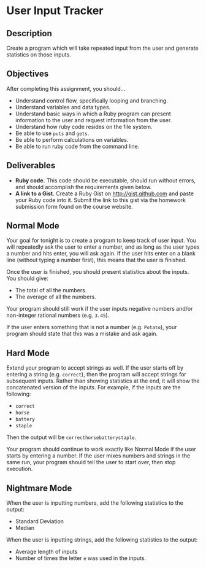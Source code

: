 # User Input Tracker

## Description

Create a program which will take repeated input from the user and generate statistics on those inputs.

## Objectives

After completing this assignment, you should...

* Understand control flow, specifically looping and branching.
* Understand variables and data types.
* Understand basic ways in which a Ruby program can present information to the user and request information from the user.
* Understand how ruby code resides on the file system.
* Be able to use `puts` and `gets`.
* Be able to perform calculations on variables.
* Be able to run ruby code from the command line.

## Deliverables

* **Ruby code.** This code should be executable, should run without errors, and should accomplish the requirements given below.
* **A link to a Gist.** Create a Ruby Gist on http://gist.github.com and paste your Ruby code into it.  Submit the link to this gist via the homework submission form found on the course website.

## Normal Mode

Your goal for tonight is to create a program to keep track of user input.  You will repeatedly ask the user to enter a number, and as long as the user types a number and hits enter, you will ask again.  If the user hits enter on a blank line (without typing a number first), this means that the user is finished.

Once the user is finished, you should present statistics about the inputs.  You should give:

* The total of all the numbers.
* The average of all the numbers.

Your program should still work if the user inputs negative numbers and/or non-integer rational numbers (e.g. `3.45`).

If the user enters something that is not a number (e.g. `Potato`), your program should state that this was a mistake and ask again.

## Hard Mode

Extend your program to accept strings as well.  If the user starts off by entering a string (e.g. `correct`), then the program will accept strings for subsequent inputs.  Rather than showing statistics at the end, it will show the concatenated version of the inputs.  For example, if the inputs are the following:

* `correct`
* `horse`
* `battery`
* `staple`

Then the output will be `correcthorsebatterystaple`.

Your program should continue to work exactly like Normal Mode if the user starts by entering a number.  If the user mixes numbers and strings in the same run, your program should tell the user to start over, then stop execution.

## Nightmare Mode

When the user is inputting numbers, add the following statistics to the output:

* Standard Deviation
* Median

When the user is inputting strings, add the following statistics to the output:

* Average length of inputs
* Number of times the letter `e` was used in the inputs.
